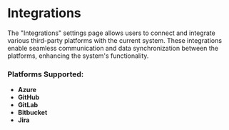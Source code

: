 # Integrations

The "Integrations" settings page allows users to connect and integrate various third-party platforms with the current system. These integrations enable seamless communication and data synchronization between the platforms, enhancing the system's functionality.

### **Platforms Supported:**

* **Azure**
* **GitHub**
* **GitLab**
* **Bitbucket**
* **Jira**
